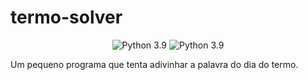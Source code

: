 # termo-solver
<p align="center">
    <img src="https://img.shields.io/badge/Python-3.9-blue.svg" alt="Python 3.9"/>
    <img src="https://img.shields.io/badge/Selenium-4.1.0-blue.svg" alt="Python 3.9"/>
</p>
Um pequeno programa que tenta adivinhar a palavra do dia do termo.
